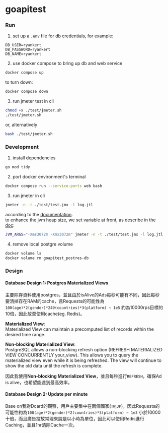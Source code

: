 # goapitest

### Run

1. set up a `.env` file for db credentials, for example:

```
DB_USER=ryankert
DB_PASSWORD=ryankert
DB_NAME=ryankert
```

2. use docker compose to bring up db and web service

```bash
docker compose up
```

to turn down:

```bash
docker compose down
```

3. run jmeter test in cli

```bash
chmod +x ./test/jmeter.sh
./test/jmeter.sh
```

or, alternatively

```bash
bash ./test/jmeter.sh
```

### Development

1. install dependencies

```bash
go mod tidy
```

2. port docker environment's terminal

```bash
docker compose run --service-ports web bash
```

3. run jmeter in cli

```bash
jmeter -n -t ./test/test.jmx -l log.jtl
```

according to the [documentation](https://jmeter.apache.org/usermanual/get-started.html#non_gui).  
to enhance the jvm heap size, we set variable at front, as describe in the [doc](https://jmeter.apache.org/usermanual/get-started.html#running):

```bash
JVM_ARGS="-Xms3072m -Xmx3072m" jmeter -n -t ./test/test.jmx -l log.jtl
```

4. remove local postgre volume

```bash
docker volume ls
docker volume rm goapitest_postres-db
```

### Design

#### Database Design 1: Postgres Materialized Views

主要除存資料使用postgres，並且由於isAlive的Ads每秒可能有不同，因此每秒要清掉存在RAM的cache，且Requests的可能性為`100(age)*2(gender)*249(countries)*3(platform) ~ 1e5` 約為10000rps目標的10倍，因此放棄使用cache(eg. Redis)。  

**Materialized View**:  
Materialized View can maintain a precomputed list of records within the desired time range.

**Non-blocking Materialized View**:  
PostgreSQL allows a non-blocking refresh option (REFRESH MATERIALIZED VIEW CONCURRENTLY your_view). This allows you to query the materialized view even while it is being refreshed. The view will continue to show the old data until the refresh is complete. 

因此我使用**Non-blocking Materialized View**，並且每秒進行`REFRESH`，確保Ad is alive，也希望能達到最高效率。

#### Database Design 2: Update per minute

Base on我對Dcard的觀察，用戶主要集中在兩個國家(`TW`,`JP`)，因此Requests的可能性約為`100(age)*2(gender)*2(countries)*3(platform) ~ 1e3` 小於10000十倍，而且廣告投放常理來說是以小時為單位，因此可以使用Redis進行Caching，並且1hr清除Cache一次。

